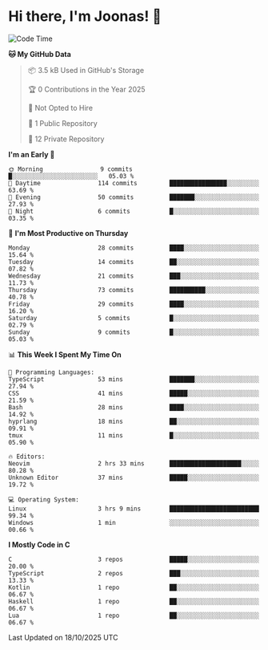 <!--<a href="https://github.com/anuraghazra/github-readme-stats">
  <img align="center" height=200 src="https://readme-stats-git-main-joonas45s-projects.vercel.app/api?username=Joonas45&hide=stars&show_icons=true&theme=monokai" />
</a>
<a href="">
  <img align="center" width=300 src="https://readme-stats-git-main-joonas45s-projects.vercel.app/api/top-langs?username=Joonas45&theme=monokai&layout=compact" />
</a>-->
<!--
<a href="">
  <img align="center" height=125 width=600 src="https://readme-stats-git-main-joonas45s-projects.vercel.app/api/wakatime?username=Joonas45&theme=monokai&layout=compact" />
</a>
-->

# Hi there, I'm Joonas! :wave:


<!--START_SECTION:waka-->
![Code Time](http://img.shields.io/badge/Code%20Time-284%20hrs%2057%20mins-blue)

**🐱 My GitHub Data** 

> 📦 3.5 kB Used in GitHub's Storage 
 > 
> 🏆 0 Contributions in the Year 2025
 > 
> 🚫 Not Opted to Hire
 > 
> 📜 1 Public Repository 
 > 
> 🔑 12 Private Repository 
 > 
**I'm an Early 🐤** 

```text
🌞 Morning                9 commits           █░░░░░░░░░░░░░░░░░░░░░░░░   05.03 % 
🌆 Daytime                114 commits         ████████████████░░░░░░░░░   63.69 % 
🌃 Evening                50 commits          ███████░░░░░░░░░░░░░░░░░░   27.93 % 
🌙 Night                  6 commits           █░░░░░░░░░░░░░░░░░░░░░░░░   03.35 % 
```
📅 **I'm Most Productive on Thursday** 

```text
Monday                   28 commits          ████░░░░░░░░░░░░░░░░░░░░░   15.64 % 
Tuesday                  14 commits          ██░░░░░░░░░░░░░░░░░░░░░░░   07.82 % 
Wednesday                21 commits          ███░░░░░░░░░░░░░░░░░░░░░░   11.73 % 
Thursday                 73 commits          ██████████░░░░░░░░░░░░░░░   40.78 % 
Friday                   29 commits          ████░░░░░░░░░░░░░░░░░░░░░   16.20 % 
Saturday                 5 commits           █░░░░░░░░░░░░░░░░░░░░░░░░   02.79 % 
Sunday                   9 commits           █░░░░░░░░░░░░░░░░░░░░░░░░   05.03 % 
```


📊 **This Week I Spent My Time On** 

```text
💬 Programming Languages: 
TypeScript               53 mins             ███████░░░░░░░░░░░░░░░░░░   27.94 % 
CSS                      41 mins             █████░░░░░░░░░░░░░░░░░░░░   21.59 % 
Bash                     28 mins             ████░░░░░░░░░░░░░░░░░░░░░   14.92 % 
hyprlang                 18 mins             ██░░░░░░░░░░░░░░░░░░░░░░░   09.91 % 
tmux                     11 mins             █░░░░░░░░░░░░░░░░░░░░░░░░   05.90 % 

🔥 Editors: 
Neovim                   2 hrs 33 mins       ████████████████████░░░░░   80.28 % 
Unknown Editor           37 mins             █████░░░░░░░░░░░░░░░░░░░░   19.72 % 

💻 Operating System: 
Linux                    3 hrs 9 mins        █████████████████████████   99.34 % 
Windows                  1 min               ░░░░░░░░░░░░░░░░░░░░░░░░░   00.66 % 
```

**I Mostly Code in C** 

```text
C                        3 repos             █████░░░░░░░░░░░░░░░░░░░░   20.00 % 
TypeScript               2 repos             ███░░░░░░░░░░░░░░░░░░░░░░   13.33 % 
Kotlin                   1 repo              ██░░░░░░░░░░░░░░░░░░░░░░░   06.67 % 
Haskell                  1 repo              ██░░░░░░░░░░░░░░░░░░░░░░░   06.67 % 
Lua                      1 repo              ██░░░░░░░░░░░░░░░░░░░░░░░   06.67 % 
```




 Last Updated on 18/10/2025 UTC
<!--END_SECTION:waka-->
